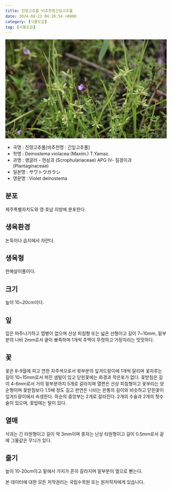 ```yaml
---
title: 진땅고추풀_비추천명긴잎고추풀
date: 2024-08-23 04:20:54 +0800
category: [식물도감]
tag: [식물도감]
---
```




![진땅고추풀[비추천명 : 긴잎고추풀]](/assets/img/fileUpload/plants/basic/Scrophulariaceae/Deinostema/9459/9459_20160802171339310files_th2.jpg)
- 국명 : 진땅고추풀[비추천명 : 긴잎고추풀]
- 학명 : Deinostema violacea (Maxim.) T.Yamaz.
- 과명 : 앵글러 - 현삼과 (Scrophulariaceae) APG Ⅳ- 질경이과 (Plantaginaceae)
- 일본명 : サワトウガラシ
- 영문명 : Violet deinostema


## 분포
제주특별자치도와 영·호남 지방에 분포한다.
## 생육환경
논둑이나 습지에서 자란다.
## 생육형
한해살이풀이다.
## 크기
높이 10~20cm이다.
## 잎
잎은 마주나기하고 엽병이 없으며 선상 피침형 또는 넓은 선형이고 길이 7~10mm, 밑부분의 나비 2mm로서 끝이 뾰족하며 1개씩 주맥이 뚜렷하고 가장자리는 밋밋하다.
## 꽃
꽃은 8-9월에 피고 연한 자주색으로서 윗부분의 잎겨드랑이에 1개씩 달리며 꽃자루는 길이 10~15mm로서 퍼진 샘털이 있고 닫힌꽃에는 화경과 작은포가 없다. 꽃받침은 길이 4-6mm로서 거의 밑부분까지 5개로 갈라지며 열편은 선상 피침형이고 꽃부리는 양순형이며 꽃받침보다 1.5배 정도 길고 판연은 나비는 판통의 길이와 비슷하고 닫힌꽃이 잎겨드랑이에서 속생한다. 하순의 중앙부는 2개로 갈라진다. 2개의 수술과 2개의 헛수술이 있으며, 꽃밥에는 털이 있다.
## 열매
삭과는 긴 타원형이고 길이 약 3mm이며 종자는 난상 타원형이고 길이 0.5mm로서 겉에 그물같은 무늬가 있다.
## 줄기
높이 10-20cm이고 밑에서 가지가 흔히 갈라지며 밑부분이 옆으로 뻗는다.






본 데이터에 대한 모든 저작권리는 국립수목원 또는 원저작자에게 있습니다.
